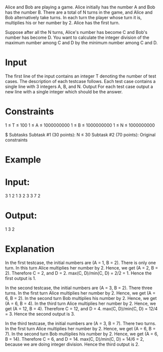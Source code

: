 Alice and Bob are playing a game. Alice initially has the number A and Bob has the number B. There are a total of N turns in the game, and Alice and Bob alternatively take turns. In each turn the player whose turn it is, multiplies his or her number by 2. Alice has the first turn.

Suppose after all the N turns, Alice's number has become C and Bob's number has become D. You want to calculate the integer division of the maximum number among C and D by the minimum number among C and D.

# Input
The first line of the input contains an integer T denoting the number of test cases. The description of each testcase follows.
Each test case contains a single line with 3 integers A, B, and N.
Output
For each test case output a new line with a single integer which should be the answer.

# Constraints
1 ≤ T ≤ 100
1 ≤ A ≤ 1000000000
1 ≤ B ≤ 1000000000
1 ≤ N ≤ 1000000000

$ Subtasks
Subtask #1 (30 points): N ≤ 30
Subtask #2 (70 points): Original constraints

# Example

# Input:
3
1 2 1
3 2 3
3 7 2

# Output:
1
3
2

# Explanation
In the first testcase, the initial numbers are (A = 1, B = 2). There is only one turn. In this turn Alice multiplies her number by 2. Hence, we get (A = 2, B = 2). Therefore C = 2, and D = 2. max(C, D)/min(C, D) = 2/2 = 1. Hence the first output is 1.

In the second testcase, the initial numbers are (A = 3, B = 2). There three turns. In the first turn Alice multiplies her number by 2. Hence, we get (A = 6, B = 2). In the second turn Bob multiplies his number by 2. Hence, we get (A = 6, B = 4). In the third turn Alice multiplies her number by 2. Hence, we get (A = 12, B = 4). Therefore C = 12, and D = 4. max(C, D)/min(C, D) = 12/4 = 3. Hence the second output is 3.

In the third testcase, the initial numbers are (A = 3, B = 7). There two turns. In the first turn Alice multiplies her number by 2. Hence, we get (A = 6, B = 7). In the second turn Bob multiplies his number by 2. Hence, we get (A = 6, B = 14). Therefore C = 6, and D = 14. max(C, D)/min(C, D) = 14/6 = 2, because we are doing integer division. Hence the third output is 2.
